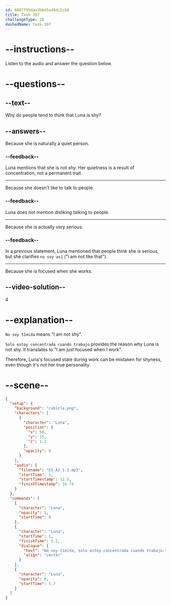 ```yaml
---
id: 6887f95daa3b645a48dc2cb8
title: Task 107
challengeType: 19
dashedName: task-107
---
```


<!-- Luna: No soy tímida, solo estoy concentrada cuando trabajo. -->

# --instructions--

Listen to the audio and answer the question below.

# --questions--

## --text--

Why do people tend to think that Luna is shy?

## --answers--

Because she is naturally a quiet person.

### --feedback--

Luna mentions that she is not shy. Her quietness is a result of concentration, not a permanent trait.

---

Because she doesn't like to talk to people.

### --feedback--

Luna does not mention disliking talking to people.

---

Because she is actually very serious.

### --feedback--

In a previous statement, Luna mentioned that people think she is serious, but she clarifies `no soy así` ("I am not like that").

---

Because she is focused when she works.

## --video-solution--

4

# --explanation--

`No soy tímida` means "I am not shy".

`Solo estoy concentrada cuando trabajo` provides the reason why Luna is not shy. It translates to "I am just focused when I work".

Therefore, Luna's focused state during work can be mistaken for shyness, even though it's not her true personality.

# --scene--

```json
{
  "setup": {
    "background": "cubicle.png",
    "characters": [
      {
        "character": "Luna",
        "position": {
          "x": 50,
          "y": 15,
          "z": 1.2
        },
        "opacity": 0
      }
    ],
    "audio": {
      "filename": "ES_A2_1.3.mp3",
      "startTime": 1,
      "startTimestamp": 12.5,
      "finishTimestamp": 16.74
    }
  },
  "commands": [
    {
      "character": "Luna",
      "opacity": 1,
      "startTime": 0
    },
    {
      "character": "Luna",
      "startTime": 1,
      "finishTime": 5.2,
      "dialogue": {
        "text": "No soy tímida, solo estoy concentrada cuando trabajo.",
        "align": "center"
      }
    },
    {
      "character": "Luna",
      "opacity": 0,
      "startTime": 5.7
    }
  ]
}
```
